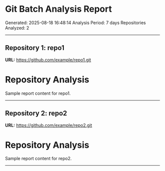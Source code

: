 # Git Batch Analysis Report

Generated: 2025-08-18 16:48:14
Analysis Period: 7 days
Repositories Analyzed: 2

---


## Repository 1: repo1

**URL:** https://github.com/example/repo1.git

# Repository Analysis

Sample report content for repo1.

---


## Repository 2: repo2

**URL:** https://github.com/example/repo2.git

# Repository Analysis

Sample report content for repo2.

---

